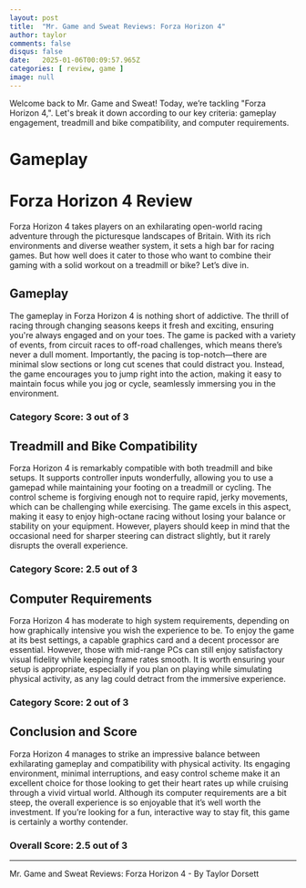 ```yaml
---
layout: post
title:  "Mr. Game and Sweat Reviews: Forza Horizon 4"
author: taylor
comments: false
disqus: false
date:   2025-01-06T00:09:57.965Z
categories: [ review, game ]
image: null
---
```


Welcome back to Mr. Game and Sweat! Today, we’re tackling "Forza Horizon 4,". Let's break it down according to our key criteria: gameplay engagement, treadmill and bike compatibility, and computer requirements.

# Gameplay

# Forza Horizon 4 Review

Forza Horizon 4 takes players on an exhilarating open-world racing adventure through the picturesque landscapes of Britain. With its rich environments and diverse weather system, it sets a high bar for racing games. But how well does it cater to those who want to combine their gaming with a solid workout on a treadmill or bike? Let’s dive in.

## Gameplay

The gameplay in Forza Horizon 4 is nothing short of addictive. The thrill of racing through changing seasons keeps it fresh and exciting, ensuring you're always engaged and on your toes. The game is packed with a variety of events, from circuit races to off-road challenges, which means there’s never a dull moment. Importantly, the pacing is top-notch—there are minimal slow sections or long cut scenes that could distract you. Instead, the game encourages you to jump right into the action, making it easy to maintain focus while you jog or cycle, seamlessly immersing you in the environment.

### Category Score: 3 out of 3

## Treadmill and Bike Compatibility

Forza Horizon 4 is remarkably compatible with both treadmill and bike setups. It supports controller inputs wonderfully, allowing you to use a gamepad while maintaining your footing on a treadmill or cycling. The control scheme is forgiving enough not to require rapid, jerky movements, which can be challenging while exercising. The game excels in this aspect, making it easy to enjoy high-octane racing without losing your balance or stability on your equipment. However, players should keep in mind that the occasional need for sharper steering can distract slightly, but it rarely disrupts the overall experience.

### Category Score: 2.5 out of 3

## Computer Requirements

Forza Horizon 4 has moderate to high system requirements, depending on how graphically intensive you wish the experience to be. To enjoy the game at its best settings, a capable graphics card and a decent processor are essential. However, those with mid-range PCs can still enjoy satisfactory visual fidelity while keeping frame rates smooth. It is worth ensuring your setup is appropriate, especially if you plan on playing while simulating physical activity, as any lag could detract from the immersive experience.

### Category Score: 2 out of 3

## Conclusion and Score

Forza Horizon 4 manages to strike an impressive balance between exhilarating gameplay and compatibility with physical activity. Its engaging environment, minimal interruptions, and easy control scheme make it an excellent choice for those looking to get their heart rates up while cruising through a vivid virtual world. Although its computer requirements are a bit steep, the overall experience is so enjoyable that it’s well worth the investment. If you’re looking for a fun, interactive way to stay fit, this game is certainly a worthy contender.

### Overall Score: 2.5 out of 3

---

Mr. Game and Sweat Reviews: Forza Horizon 4 - By Taylor Dorsett
